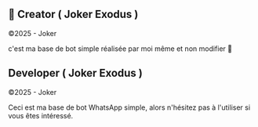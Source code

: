 ## 👑 Creator ( Joker Exodus )
©2025 - Joker

c'est ma base de bot simple réalisée par moi même et non modifier 🧚

## Developer ( Joker Exodus )
©2025 - Joker

Ceci est ma base de bot WhatsApp simple, alors n'hésitez pas à l'utiliser si vous êtes intéressé.
